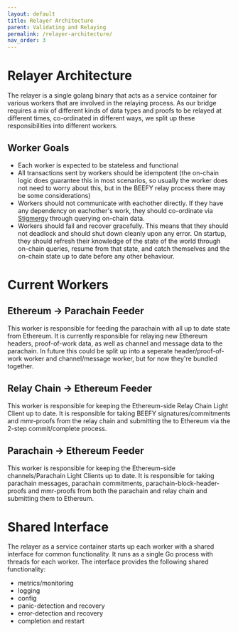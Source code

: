 ```yaml
---
layout: default
title: Relayer Architecture
parent: Validating and Relaying
permalink: /relayer-architecture/
nav_order: 3
---
```


# Relayer Architecture
The relayer is a single golang binary that acts as a service container for various workers that are involved in the relaying process. As our bridge requires a mix of different kinds of data types and proofs to be relayed at different times, co-ordinated in different ways, we split up these responsibilities into different workers.

## Worker Goals
 - Each worker is expected to be stateless and functional
 - All transactions sent by workers should be idempotent (the on-chain logic does guarantee this in most scenarios, so usually the worker does not need to worry about this, but in the BEEFY relay process there may be some considerations)
 - Workers should not communicate with eachother directly. If they have any dependency on eachother's work, they should co-ordinate via [Stigmergy](https://en.wikipedia.org/wiki/Stigmergy) through querying on-chain data.
 - Workers should fail and recover gracefully. This means that they should not deadlock and should shut down cleanly upon any error. On startup, they should refresh their knowledge of the state of the world through on-chain queries, resume from that state, and catch themselves and the on-chain state up to date before any other behaviour.

# Current Workers

## Ethereum -> Parachain Feeder
This worker is responsible for feeding the parachain with all up to date state from Ethereum. It is currently responsible for relaying new Ethereum headers, proof-of-work data, as well as channel and message data to the parachain. In future this could be split up into a seperate header/proof-of-work worker and channel/message worker, but for now they're bundled together.

## Relay Chain -> Ethereum Feeder
This worker is responsible for keeping the Ethereum-side Relay Chain Light Client up to date. It is responsible for taking BEEFY signatures/commitments and mmr-proofs from the relay chain and submitting the to Ethereum via the 2-step commit/complete process.

## Parachain -> Ethereum Feeder
This worker is responsible for keeping the Ethereum-side channels/Parachain Light Clients up to date. It is responsible for taking parachain messages, parachain commitments, parachain-block-header-proofs and mmr-proofs from both the parachain and relay chain and submitting them to Ethereum.

# Shared Interface
The relayer as a service container starts up each worker with a shared interface for common functionality. It runs as a single Go process with threads for each worker. The interface provides the following shared functionality:
 - metrics/monitoring
 - logging
 - config
 - panic-detection and recovery
 - error-detection and recovery
 - completion and restart
